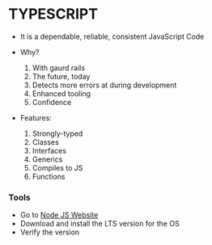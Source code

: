 # TYPESCRIPT

- It is a dependable, reliable, consistent JavaScript Code
- Why?
    1. With gaurd rails
    2. The future, today
    3. Detects more errors at during development
    4. Enhanced tooling
    5. Confidence

- Features:
    1. Strongly-typed
    2. Classes
    3. Interfaces
    4. Generics
    5. Compiles to JS
    6. Functions

### Tools

- Go to [Node JS Website](https://nodejs.org)
- Download and install the LTS version for the OS
- Verify the version
